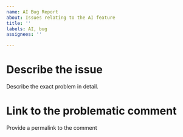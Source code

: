 ```yaml
---
name: AI Bug Report
about: Issues relating to the AI feature
title: ''
labels: AI, bug
assignees: ''

---
```


# Describe the issue
Describe the exact problem in detail.
# Link to the problematic comment
Provide a permalink to the comment
